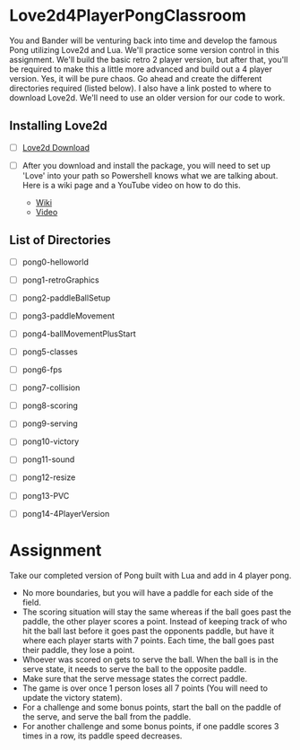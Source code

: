 # Love2d4PlayerPongClassroom
You and Bander will be venturing back into time and develop the famous Pong utilizing Love2d and Lua.  We'll practice some version control in this assignment.  We'll build the basic retro 2 player version, but after that, you'll be required to make this a little more advanced and build out a 4 player version.  Yes, it will be pure chaos.  Go ahead and create the different directories required (listed below).  I also have a link posted to where to download Love2d.  We'll need to use an older version for our code to work.  

## Installing Love2d
- [ ] [Love2d Download](https://github.com/love2d/love/releases/download/0.10.2/love-0.10.2-win64.exe)

- [ ] After you download and install the package, you will need to set up 'Love' into your path so Powershell knows what we are talking about. Here is a wiki page and a YouTube video on how to do this.
    - [Wiki](https://love2d.org/wiki/PATH)
    - [Video](https://www.youtube.com/watch?v=gb9e3m98avk&ab_channel=TheCuriousCoder)


## List of Directories
 - [ ] pong0-helloworld
 - [ ] pong1-retroGraphics
 - [ ] pong2-paddleBallSetup
 - [ ] pong3-paddleMovement
 - [ ] pong4-ballMovementPlusStart
 - [ ] pong5-classes
 - [ ] pong6-fps
 - [ ] pong7-collision
 - [ ] pong8-scoring
 - [ ] pong9-serving
 - [ ] pong10-victory
 - [ ] pong11-sound
 - [ ] pong12-resize
 - [ ] pong13-PVC
 - [ ] pong14-4PlayerVersion





# Assignment
Take our completed version of Pong built with Lua and add in 4 player pong.
- No more boundaries, but you will have a paddle for each side of the field.
- The scoring situation will stay the same whereas if the ball goes past the paddle, the other player scores a point. Instead of keeping track of who hit the ball last before it goes past the opponents paddle, but have it where each player starts with 7 points. Each time, the ball goes past their paddle, they lose a point.
- Whoever was scored on gets to serve the ball. When the ball is in the serve state, it needs to serve the ball to the opposite paddle.
- Make sure that the serve message states the correct paddle.
- The game is over once 1 person loses all 7 points (You will need to update the victory statem).
- For a challenge and some bonus points, start the ball on the paddle of the serve, and serve the ball from the paddle.
- For another challenge and some bonus points, if one paddle scores 3 times in a row, its paddle speed decreases.